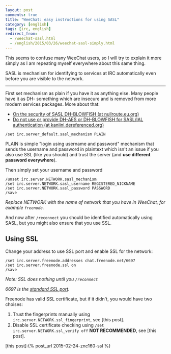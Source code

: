 ```yaml
---
layout: post
comments: true
title: "WeeChat: easy instructions for using SASL"
category: [english]
tags: [irc, english]
redirect_from:
  - /weechat-sasl.html
  - /english/2015/03/26/weechat-sasl-simply.html
---
```


This seems to confuse many WeeChat users, so I will try to explain it more
simply as I am repeating myself everywhere about this same thing.

SASL is mechanism for identifying to services at IRC automatically even
before you are visible to the network.

* * * * *

First set mechanism as plain if you have it as anything else. Many people
have it as DH- something which are insecure and is removed from more modern
services packages. More about that:

* [On the security of SASL DH-BLOWFISH (at nullroute.eu.org)](https://nullroute.eu.org/~grawity/irc-sasl-dh.html)
* [Do not use or provide DH-AES or DH-BLOWFISH for SASL/IAL authentication (at kaniini.dereferenced.org)](http://kaniini.dereferenced.org/2014/12/26/do-not-use-DH-AES-or-DH-BLOWFISH.html)

```
/set irc.server_default.sasl_mechanism PLAIN
```

PLAIN is simple "login using username and password" mechanism that sends
the username and password in plaintext which isn't an issue if you also use
SSL (like you should) and trust the server (and
**use different password everywhere**).

Then simply set your username and password

```
/unset irc.server.NETWORK.sasl_mechanism
/set irc.server.NETWORK.sasl_username REGISTERED_NICKNAME
/set irc.server.NETWORK.sasl_password PASSWORD
/save
```

*Replace NETWORK with the name of network that you have in WeeChat, for
example `freenode`.*

And now after `/reconnect` you should be identified automatically using
SASL, but you might also ensure that you use SSL.

## Using SSL

Change your address to use SSL port and enable SSL for the network:

```
/set irc.server.freenode.addresses chat.freenode.net/6697
/set irc.server.freenode.ssl on
/save
```

*Note: SSL does nothing until you `/reconnect`*

*6697 is the [standard SSL port](https://tools.ietf.org/html/rfc7194).*

Freenode has valid SSL certificate, but if it didn't, you would have two
choises:

1. Trust the fingerprints manually using
   `irc.server.NETWORK.ssl_fingerprint`, see [this post].
2. Disable SSL certificate checking using
   `/set irc.server.NETWORK.ssl_verify off` **NOT RECOMMENDED**, see
   [this post].

[this post]:{% post_url 2015-02-24-znc160-ssl %}
